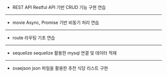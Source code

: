 * REST API
Restful API 기반 CRUD 기능 구현 연습
---
* movie
Async, Promise 기반 비동기 처리 연습
---
* route
라우팅 기초 연습
---
* sequelize
sequelize 활용한 mysql 연결 및 데이터 적재
---
* svaejson
json 파일을 활용한 추천 식당 리스트 구현
